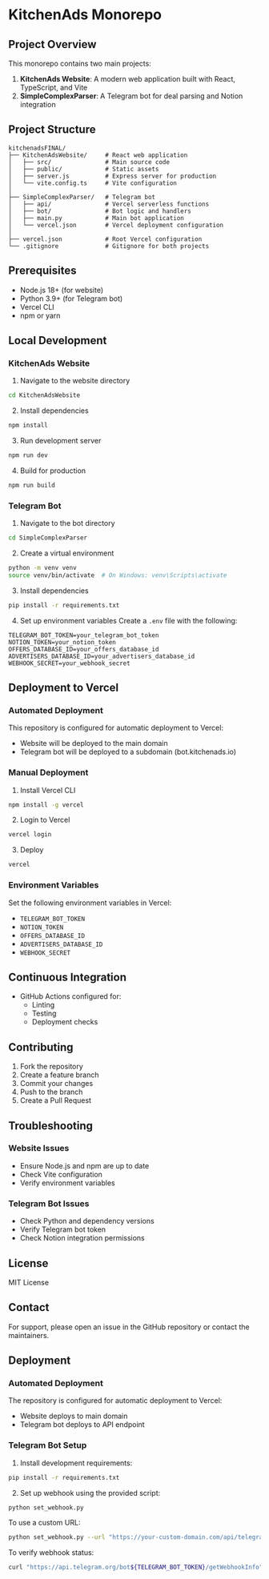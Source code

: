 # KitchenAds Monorepo

## Project Overview

This monorepo contains two main projects:
1. **KitchenAds Website**: A modern web application built with React, TypeScript, and Vite
2. **SimpleComplexParser**: A Telegram bot for deal parsing and Notion integration

## Project Structure

```
kitchenadsFINAL/
├── KitchenAdsWebsite/     # React web application
│   ├── src/               # Main source code
│   ├── public/            # Static assets
│   ├── server.js          # Express server for production
│   └── vite.config.ts     # Vite configuration
│
├── SimpleComplexParser/   # Telegram bot
│   ├── api/               # Vercel serverless functions
│   ├── bot/               # Bot logic and handlers
│   ├── main.py            # Main bot application
│   └── vercel.json        # Vercel deployment configuration
│
├── vercel.json            # Root Vercel configuration
└── .gitignore             # Gitignore for both projects
```

## Prerequisites

- Node.js 18+ (for website)
- Python 3.9+ (for Telegram bot)
- Vercel CLI
- npm or yarn

## Local Development

### KitchenAds Website

1. Navigate to the website directory
```bash
cd KitchenAdsWebsite
```

2. Install dependencies
```bash
npm install
```

3. Run development server
```bash
npm run dev
```

4. Build for production
```bash
npm run build
```

### Telegram Bot

1. Navigate to the bot directory
```bash
cd SimpleComplexParser
```

2. Create a virtual environment
```bash
python -m venv venv
source venv/bin/activate  # On Windows: venv\Scripts\activate
```

3. Install dependencies
```bash
pip install -r requirements.txt
```

4. Set up environment variables
Create a `.env` file with the following:
```
TELEGRAM_BOT_TOKEN=your_telegram_bot_token
NOTION_TOKEN=your_notion_token
OFFERS_DATABASE_ID=your_offers_database_id
ADVERTISERS_DATABASE_ID=your_advertisers_database_id
WEBHOOK_SECRET=your_webhook_secret
```

## Deployment to Vercel

### Automated Deployment

This repository is configured for automatic deployment to Vercel:
- Website will be deployed to the main domain
- Telegram bot will be deployed to a subdomain (bot.kitchenads.io)

### Manual Deployment

1. Install Vercel CLI
```bash
npm install -g vercel
```

2. Login to Vercel
```bash
vercel login
```

3. Deploy
```bash
vercel
```

### Environment Variables

Set the following environment variables in Vercel:
- `TELEGRAM_BOT_TOKEN`
- `NOTION_TOKEN`
- `OFFERS_DATABASE_ID`
- `ADVERTISERS_DATABASE_ID`
- `WEBHOOK_SECRET`

## Continuous Integration

- GitHub Actions configured for:
  - Linting
  - Testing
  - Deployment checks

## Contributing

1. Fork the repository
2. Create a feature branch
3. Commit your changes
4. Push to the branch
5. Create a Pull Request

## Troubleshooting

### Website Issues
- Ensure Node.js and npm are up to date
- Check Vite configuration
- Verify environment variables

### Telegram Bot Issues
- Check Python and dependency versions
- Verify Telegram bot token
- Check Notion integration permissions

## License

MIT License

## Contact

For support, please open an issue in the GitHub repository or contact the maintainers.

## Deployment

### Automated Deployment
The repository is configured for automatic deployment to Vercel:
- Website deploys to main domain
- Telegram bot deploys to API endpoint

### Telegram Bot Setup

1. Install development requirements:
```bash
pip install -r requirements.txt
```

2. Set up webhook using the provided script:
```bash
python set_webhook.py
```

To use a custom URL:
```bash
python set_webhook.py --url "https://your-custom-domain.com/api/telegram"
```

To verify webhook status:
```bash
curl "https://api.telegram.org/bot${TELEGRAM_BOT_TOKEN}/getWebhookInfo"
```
